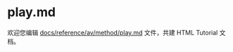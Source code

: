 play.md
===

欢迎您编辑 <a target="__blank" href="https://github.com/jaywcjlove/html-tutorial/blob/main/docs/reference/av/method/play.md">docs/reference/av/method/play.md</a> 文件，共建 HTML Tutorial 文档。
